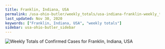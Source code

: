 ```yaml
---
title: Franklin, Indiana, USA
permalink: /usa-ohio-butler/weekly_totals/usa-indiana-franklin-weekly_totals.html
last_updated: Nov 30, 2020
keywords: ["Franklin, Indiana, USA", "weekly totals"]
sidebar: usa-ohio-butler_sidebar
---
```


![Weekly Totals of Confirmed Cases for Franklin, Indiana, USA](/covid_tracker/images/graphs/usa-indiana-franklin-weekly_totals_graph.png)

